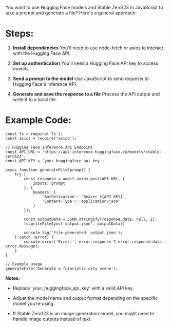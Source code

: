 You want to use Hugging Face models and Stable Zero123 in JavaScript to take a prompt and generate a file? Here's a general approach:

# Steps:
1. **Install dependencies** You'll need to use node-fetch or axios to interact with the Hugging Face API.

2. **Set up authentication** You'll need a Hugging Face API key to access models.

3. **Send a prompt to the model** Use JavaScript to send requests to Hugging Face's inference API.

4. **Generate and save the response to a file** Process the API output and write it to a local file.

# Example Code:
```
const fs = require('fs');
const axios = require('axios');

// Hugging Face Inference API Endpoint
const API_URL = 'https://api-inference.huggingface.co/models/stable-zero123';
const API_KEY = 'your_huggingface_api_key';

async function generateFile(prompt) {
    try {
        const response = await axios.post(API_URL, {
            inputs: prompt
        }, {
            headers: {
                'Authorization': `Bearer ${API_KEY}`,
                'Content-Type': 'application/json'
            }
        });

        const outputData = JSON.stringify(response.data, null, 2);
        fs.writeFileSync('output.json', outputData);

        console.log('File generated: output.json');
    } catch (error) {
        console.error('Error:', error.response ? error.response.data : error.message);
    }
}

// Example usage
generateFile('Generate a futuristic city scene');

```


**Notes:**
* Replace 'your_huggingface_api_key' with a valid API key.

* Adjust the model name and output format depending on the specific model you’re using.

* If Stable Zero123 is an image-generation model, you might need to handle image outputs instead of text.

